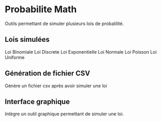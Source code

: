 # Probabilite Math
Outils permettant de simuler plusieurs lois de probalilité. 

## Lois simulées
Loi Binomiale
Loi Discrete
Loi Exponentielle
Loi Normale
Loi Poisson
Loi Uniforme 

## Génération de fichier CSV
Génère un fichier csv après avoir simuler une loi

## Interface graphique
Intègre un outil graphique permettant de simuler une loi.
